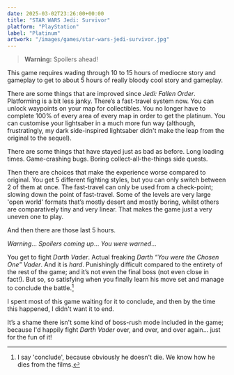 ```yaml
---
date: 2025-03-02T23:26:00+00:00
title: "STAR WARS Jedi: Survivor"
platform: "PlayStation"
label: "Platinum"
artwork: "/images/games/star-wars-jedi-survivor.jpg"
---
```


> **Warning:** Spoilers ahead!

This game requires wading through 10 to 15 hours of mediocre story and gameplay to get to about 5 hours of really bloody cool story and gameplay.

There are some things that are improved since *Jedi: Fallen Order*. Platforming is a bit less janky. There’s a fast-travel system now. You can unlock waypoints on your map for collectibles. You no longer have to complete 100% of every area of every map in order to get the platinum. You can  customise your lightsaber in a much more fun way (although, frustratingly, my dark side-inspired lightsaber didn't make the leap from the original to the sequel). 

There are some things that have stayed just as bad as before. Long loading times. Game-crashing bugs. Boring collect-all-the-things side quests.

Then there are choices that make the experience worse compared to original. You get 5 different fighting styles, but you can only switch between 2 of them at once. The fast-travel can only be used from a check-point; slowing down the point of fast-travel. Some of the levels are very large 'open world' formats that’s mostly desert and mostly boring, whilst others are comparatively tiny and very linear. That makes the game just a very uneven one to play.

And then there are those last 5 hours. 

*Warning*... *Spoilers coming up*... *You were warned*... 

You get to fight *Darth Vader*. Actual freaking *Darth “You were the Chosen One” Vader*. And it is *hard*. Punishingly difficult compared to the entirety of the rest of the game; and it’s not even the final boss (not even close in fact!). But so, so satisfying when you finally learn his move set and manage to conclude the battle.[^darth]

I spent most of this game waiting for it to conclude, and then by the time this happened, I didn't want it to end. 

It’s a shame there isn't some kind of boss-rush mode included in the game; because I'd happily fight *Darth Vader* over, and over, and over again... just for the fun of it!

[^darth]: I say 'conclude', because obviously he doesn't die. We know how he dies from the films. 